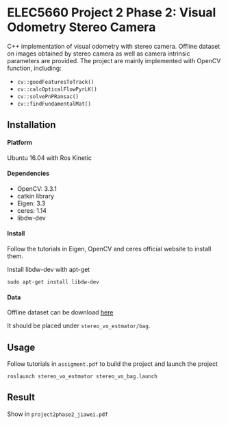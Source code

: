 # ELEC5660 Project 2 Phase 2: Visual Odometry Stereo Camera

C++ implementation of visual odometry with stereo camera. Offline dataset on images obtained by stereo camera as well as camera intrinsic parameters are provided. The project are mainly implemented with OpenCV function, including:

* `cv::goodFeaturesToTrack()` 
* `cv::calcOpticalFlowPyrLK()`
* `cv::solvePnPRansac()`
* `cv::findFundamentalMat()`

## Installation

#### Platform

Ubuntu 16.04 with Ros Kinetic

#### Dependencies

* OpenCV: 3.3.1
* catkin library
* Eigen: 3.3
* ceres: 1.14
* libdw-dev

#### Install

Follow the tutorials in Eigen, OpenCV and ceres official website to install them.

Install libdw-dev with apt-get

```
sudo apt-get install libdw-dev
```

#### Data

Offline dataset can be download [here]()

It should be placed under `stereo_vo_estmator/bag`.



## Usage

Follow tutorials in `assigment.pdf` to build the project and launch the project

```
roslaunch stereo_vo_estmator stereo_vo_bag.launch
```

## Result

Show in `project2phase2_jiawei.pdf`